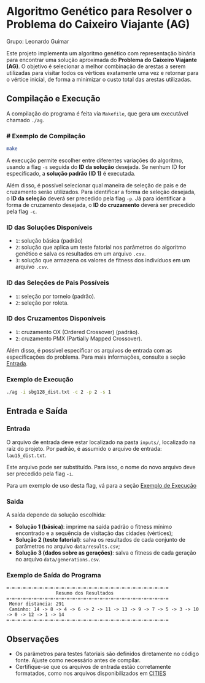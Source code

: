 # Algoritmo Genético para Resolver o Problema do Caixeiro Viajante (AG)

Grupo: Leonardo Guimar

Este projeto implementa um algoritmo genético com representação binária para encontrar uma solução aproximada do **Problema do Caixeiro Viajante (AG)**. O objetivo é selecionar a melhor combinação de arestas a serem utilizadas para visitar todos os vértices exatamente uma vez e retornar para o vértice inicial, de forma a minimizar o custo total das arestas utilizadas.

## Compilação e Execução

A compilação do programa é feita via `Makefile`, que gera um executável chamado `./ag`.

### # Exemplo de Compilação
``` bash
make
```

A execução permite escolher entre diferentes variações do algoritmo, usando a flag `-s` seguida do **ID da solução** desejada. Se nenhum ID for especificado, a **solução padrão (ID 1)** é executada.

Além disso, é possível selecionar qual maneira de seleção de pais e de cruzamento serão utilizados. Para identificar a forma de seleção desejada, o **ID da seleção** deverá ser precedido pela flag `-p`. Já para identificar a forma de cruzamento desejada, o **ID do cruzamento** deverá ser precedido pela flag `-c`.

### ID das Soluções Disponíveis
- `1`: solução básica (padrão)
- `2`: solução que aplica um teste fatorial nos parâmetros do algoritmo genético e salva os resultados em um arquivo `.csv`.
- `3`: solução que armazena os valores de fitness dos indivíduos em um arquivo `.csv`.

### ID das Seleções de Pais Possíveis
- `1`: seleção por torneio (padrão).
- `2`: seleção por roleta.

### ID dos Cruzamentos Disponíveis
- `1`: cruzamento OX (Ordered Crossover) (padrão).
- `2`: cruzamento PMX (Partially Mapped Crossover).

Além disso, é possível especificar os arquivos de entrada com as especificações do problema. Para mais informações, consulte a seção [Entrada](#entrada).

### Exemplo de Execução
```bash
./ag -i sbg128_dist.txt -c 2 -p 2 -s 1
```

## Entrada e Saída
### Entrada

O arquivo de entrada deve estar localizado na pasta `inputs/`, localizado na raíz do projeto. Por padrão, é assumido o arquivo de entrada: `lau15_dist.txt`.

Este arquivo pode ser substituído. Para isso, o nome do novo arquivo deve ser precedido pela flag `-i`.

Para um exemplo de uso desta flag, vá para a seção [Exemplo de Execução](#exemplo-de-execucao)

### Saida

A saída depende da solução escolhida:
- **Solução 1 (básica)**: imprime na saída padrão o fitness mínimo encontrado e a sequência de visitação das cidades (vértices);
- **Solução 2 (teste fatorial)**: salva os resultados de cada conjunto de parâmetros no arquivo `data/results.csv`;
- **Solução 3 (dados sobre as gerações)**: salva o fitness de cada geração no arquivo `data/generations.csv`.

### Exemplo de Saída do Programa
```
=-=-=-=-=-=-=-=-=-=-=-=-=-=-=-=-=-=-=-=-=-=-=-=-=-=-=-=-=-=
                  Resumo dos Resultados
=-=-=-=-=-=-=-=-=-=-=-=-=-=-=-=-=-=-=-=-=-=-=-=-=-=-=-=-=-=
 Menor distancia: 291
 Caminho: 14 -> 8 -> 4 -> 6 -> 2 -> 11 -> 13 -> 9 -> 7 -> 5 -> 3 -> 10 -> 0 -> 12 -> 1 -> 14
=-=-=-=-=-=-=-=-=-=-=-=-=-=-=-=-=-=-=-=-=-=-=-=-=-=-=-=-=-=
```

## Observações

- Os parâmetros para testes fatoriais são definidos diretamente no código fonte. Ajuste como necessário antes de compilar.
- Certifique-se que os arquivos de entrada estão corretamente formatados, como nos arquivos disponibilizados em [CITIES](https://people.sc.fsu.edu/~jburkardt/datasets/cities/cities.html)

